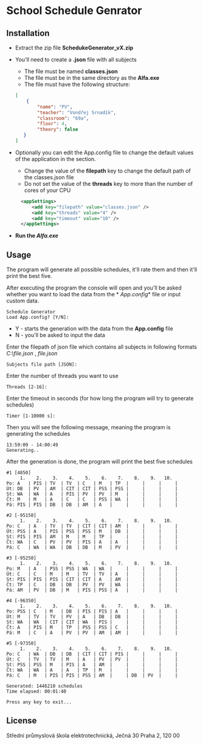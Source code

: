 ﻿# School Schedule Genrator

## Installation

- Extract the zip file **SchedukeGenerator_vX.zip**
- You'll need to create a **.json** file with all subjects
    - The file must be named **classes.json**
    - The file must be in the same directory as the **Alfa.exe**
    - The file must have the following structure:
    ```json
    [
        {
            "name": "PV",
            "teacher": "Vondřej Srnadík",
            "classroom": "69a",
            "floor": 4,
            "theory": false
       }
    ]
    ```

- Optionally you can edit the App.config file to change the default values of the application in the <appSettings>
  section.
    - Change the value of the **filepath** key to change the default path of the classes.json file
    - Do not set the value of the **threads** key to more than the number of cores of your CPU
  ```xml
    <appSettings>
        <add key="filepath" value="classes.json" />
        <add key="threads" value="4" />
        <add key="timeout" value="10" />
    </appSettings>
    ```
- **Run the *Alfa.exe***

## Usage

The program will generate all possible schedules, it'll rate them and then it'll print the best five.

After executing the program the console will open and you'll be asked whether you want to load the data from the *
*App.config** file or input custom data.

```
Schedule Generator
Load App.config? [Y/N]:
```

- Y - starts the generation with the data from the **App.config** file
- N - you'll be asked to input the data

Enter the filepath of json file which contains all subjects in following formats *C:\file.json* , *file.json*

```
Subjects file path [JSON]:
```

Enter the number of threads you want to use

```
Threads [2-16]:
```

Enter the timeout in seconds (for how long the program will try to generate schedules)

```
Timer [1-10000 s]:
```

Then you will see the following message, meaning the program is generating the schedules

```
13:59:09 - 14:00:49
Generating..
```

After the generation is done, the program will print the best five schedules

```
#1 [4850]
     1.    2.    3.    4.    5.    6.    7.    8.    9.   10.       
Po: A   | PIS | TV  | TV  | C   | M   | TP  |     |     |     |     
Út: DB  | PV  | AM  | CIT | CIT | PSS | PSS |     |     |     |     
St: WA  | WA  | A   | PIS | PV  | PV  | M   |     |     |     |     
Čt: M   | M   | A   | C   | C   | PSS | WA  |     |     |     |     
Pá: PIS | PIS | DB  | DB  | AM  | A   |     |     |     |     |     

#2 [-95150]
     1.    2.    3.    4.    5.    6.    7.    8.    9.   10.       
Po: C   | A   | TV  | TV  | CIT | CIT | AM  |     |     |     | 
Út: PSS | A   | PIS | PSS | PSS | M   | DB  |     |     |     | 
St: PIS | PIS | AM  | M   | M   | TP  |     |     |     |     | 
Čt: WA  | C   | PV  | PV  | PIS | A   | A   |     |     |     | 
Pá: C   | WA  | WA  | DB  | DB  | M   | PV  |     |     |     | 

#3 [-95250]
     1.    2.    3.    4.    5.    6.    7.    8.    9.   10.
Po: M   | A   | PSS | PSS | WA  | WA  |     |     |     |     | 
Út: C   | C   | M   | M   | TV  | TV  | A   |     |     |     | 
St: PIS | PIS | PIS | CIT | CIT | A   | AM  |     |     |     | 
Čt: TP  | C   | DB  | DB  | PV  | PV  | WA  |     |     |     | 
Pá: AM  | PV  | DB  | M   | PIS | PSS | A   |     |     |     | 

#4 [-96350]
     1.    2.    3.    4.    5.    6.    7.    8.    9.   10.
Po: PSS | C   | M   | DB  | PIS | PIS | A   |     |     |     | 
Út: M   | TV  | TV  | PV  | A   | DB  | DB  |     |     |     | 
St: WA  | WA  | CIT | CIT | WA  | PIS |     |     |     |     | 
Čt: A   | PIS | M   | TP  | PSS | PSS | C   |     |     |     | 
Pá: M   | C   | A   | PV  | PV  | AM  | AM  |     |     |     | 

#5 [-97350]
     1.    2.    3.    4.    5.    6.    7.    8.    9.   10.
Po: C   | WA  | DB  | DB  | CIT | CIT | PIS |     |     |     | 
Út: C   | TV  | TV  | M   | A   | PV  | PV  |     |     |     | 
St: PSS | PSS | M   | PIS | A   | AM  |     |     |     |     | 
Čt: WA  | WA  | A   | A   | TP  | M   |     |     |     |     | 
Pá: C   | M   | PIS | PIS | PSS | AM  |     | DB  | PV  |     | 

Generated: 1446210 schedules
Time elapsed: 00:01:40

Press any key to exit...
```

## License

Střední průmyslová škola elektrotechnická, Ječná 30 Praha 2, 120 00